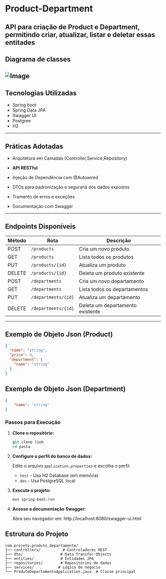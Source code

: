 # Product-Department
API para criação de Product e Department, permitindo criar, atualizar, listar e deletar essas entitades
--- 
## Diagrama de classes
![Image](https://github.com/user-attachments/assets/7dba5bfb-003a-4ad7-9a61-a016e51be0b8)
---
## Tecnologias Utilizadas
- Spring boot
- Spring Data JPA
- Swagger UI
- Postgree
- H2
--- 

## Práticas Adotadas

- Arquitetura em Camadas (Controller,Service,Repository)

- **API RESTful**
- Injeção de Dependência com @Autowired
- DTOs para padronização e seguranã dos dados expostos
- Tramento de erros e exceções
- Documentação com Swagger

--- 

##  Endpoints Disponíveis

| Método | Rota                | Descrição                       |
|--------|---------------------|---------------------------------|
| POST   | `/products`         | Cria um novo produto            |
| GET    | `/products`         | Lista todos os produtos         |
| PUT    | `/products/{id}`    | Atualiza um produto             |
| DELETE | `/products/{id}`    | Deleta um produto existente     |
| POST   | `/departments`      | Cria um novo departamento       |
| GET    | `/departments`      | Lista todos os departamentos    |
| PUT    | `/departments/{id}` | Atualiza um departamento        |
| DELETE | `/departments/{id}` | Deleta um departamento existente|

--- 
## Exemplo de Objeto Json (Product)

```json
{
  "name": "string",
  "price": 0,
  "department": {
    "name": "string"
  }
}
```
## Exemplo de Objeto Json (Department)

```json
{
    "name": "string"
}
```

### Passos para Execução

1. **Clone o repositório:**
   ```bash
   git clone link
   cd pasta
   ```

2. **Configure o perfil do banco de dados:**
   
   Edite o arquivo `application.properties` e escolha o perfil:
   - `test` - Usa H2 Database (em memória)
   - `dev` - Usa PostgreSQL local

3. **Execute o projeto:**
   ```bash
   mvn spring-boot:run
   ```

4. **Acesse a documentação Swagger:**
   
   Abra seu navegador em: http://localhost:8080/swagger-ui.html

##  Estrutura do Projeto

```
com.projeto.produto_departamento/
├── controllers/          # Controladores REST
├── dto/                 # Data Transfer Objects
├── entities/            # Entidades JPA
├── repositories/        # Repositórios de dados
├── services/           # Lógica de negócio
└── ProdutoDepartamentoApplication.java  # Classe principal
```
